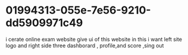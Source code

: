 # 01994313-055e-7e56-9210-dd5909971c49
i cerate online exam website give ui of this website in this i want left site logo and right side three dashborard , profile,and score ,sing out
